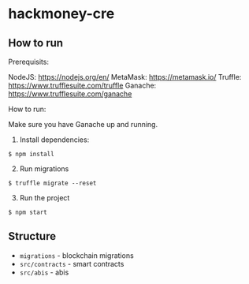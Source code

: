 # hackmoney-cre

## How to run

Prerequisits:

NodeJS: https://nodejs.org/en/
MetaMask: https://metamask.io/
Truffle: https://www.trufflesuite.com/truffle
Ganache: https://www.trufflesuite.com/ganache

How to run:

Make sure you have Ganache up and running.

1. Install dependencies:

```
$ npm install
```

2. Run migrations

```
$ truffle migrate --reset
```

3. Run the project

```
$ npm start
```

## Structure

 * `migrations` - blockchain migrations
 * `src/contracts` - smart contracts
 * `src/abis` - abis
